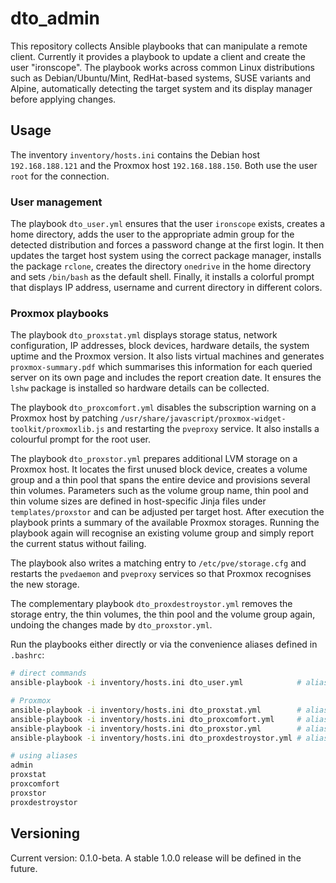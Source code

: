 # dto_admin

This repository collects Ansible playbooks that can manipulate a remote client.
Currently it provides a playbook to update a client and create the user "ironscope".
The playbook works across common Linux distributions such as Debian/Ubuntu/Mint,
RedHat-based systems, SUSE variants and Alpine, automatically detecting the
target system and its display manager before applying changes.

## Usage

The inventory `inventory/hosts.ini` contains the Debian host `192.168.188.121` and the Proxmox host `192.168.188.150`. Both use
the user `root` for the connection.

### User management

The playbook `dto_user.yml` ensures that the user `ironscope` exists, creates a home directory,
adds the user to the appropriate admin group for the detected distribution and forces a
password change at the first login.
It then updates the target host system using the correct package manager, installs the
package `rclone`, creates the directory `onedrive` in the home directory and sets `/bin/bash`
as the default shell. Finally, it installs a colorful prompt that displays IP address,
username and current directory in different colors.

### Proxmox playbooks

The playbook `dto_proxstat.yml` displays storage status, network configuration, IP addresses,
block devices, hardware details, the system uptime and the Proxmox version. It also lists
virtual machines and generates `proxmox-summary.pdf` which summarises this information for
each queried server on its own page and includes the report creation date.
It ensures the `lshw` package is installed so hardware details can be collected.


The playbook `dto_proxcomfort.yml` disables the subscription warning on a Proxmox host by
patching `/usr/share/javascript/proxmox-widget-toolkit/proxmoxlib.js` and restarting the
`pveproxy` service. It also installs a colourful prompt for the root user.

The playbook `dto_proxstor.yml` prepares additional LVM storage on a Proxmox host. It locates
the first unused block device, creates a volume group and a thin pool that spans the entire
device and provisions several thin volumes. Parameters such as the volume group name, thin
pool and thin volume sizes are defined in host-specific Jinja files under `templates/proxstor`
and can be adjusted per target host. After execution the playbook prints a summary of the
available Proxmox storages. Running the playbook again will recognise an existing volume group
and simply report the current status without failing.

The playbook also writes a matching entry to `/etc/pve/storage.cfg` and restarts the
`pvedaemon` and `pveproxy` services so that Proxmox recognises the new storage.

The complementary playbook `dto_proxdestroystor.yml` removes the storage entry, the thin
volumes, the thin pool and the volume group again, undoing the changes made by
`dto_proxstor.yml`.

Run the playbooks either directly or via the convenience aliases defined in `.bashrc`:

```bash
# direct commands
ansible-playbook -i inventory/hosts.ini dto_user.yml            # alias: admin

# Proxmox
ansible-playbook -i inventory/hosts.ini dto_proxstat.yml        # alias: proxstat
ansible-playbook -i inventory/hosts.ini dto_proxcomfort.yml     # alias: proxcomfort
ansible-playbook -i inventory/hosts.ini dto_proxstor.yml        # alias: proxstor
ansible-playbook -i inventory/hosts.ini dto_proxdestroystor.yml # alias: proxdestroystor

# using aliases
admin
proxstat
proxcomfort
proxstor
proxdestroystor
```

## Versioning

Current version: 0.1.0-beta. A stable 1.0.0 release will be defined in the future.
